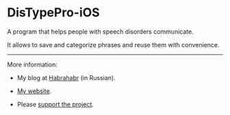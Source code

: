 # DisTypePro-iOS

A program that helps people with speech disorders communicate.

It allows to save and categorize phrases and reuse them with convenience.

---
More information:

* My blog at [Habrahabr](https://habrahabr.ru/users/ibakaidov/topics/) (in Russian).

* [My website](http://aacidov.ru/).

* Please [support the project](http://aacidov.ru/donate).
